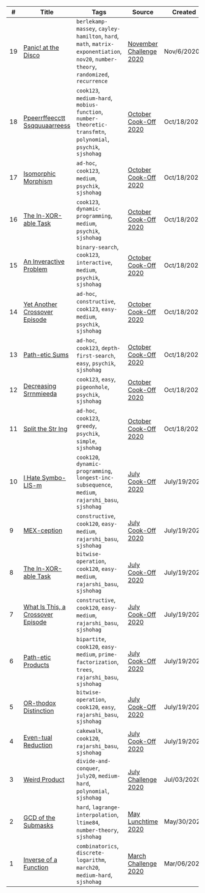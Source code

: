 | # | Title | Tags | Source | Created |
|---| ----- | ---- | ------ | ------- |
19 | [Panic! at the Disco](https://www.codechef.com/NOV20A/problems/PANIC)| `berlekamp-massey`, `cayley-hamilton`, `hard`, `math`, `matrix-exponentiation`, `nov20`, `number-theory`, `randomized`, `recurrence` | [November Challenge 2020 ](https://www.codechef.com/NOV20A) | Nov/6/2020
18 | [Ppeerrffeecctt Ssqquuaarreess](https://www.codechef.com/PRACTICE/problems/PERFSQRS)| `cook123`, `medium-hard`, `mobius-function`, `number-theoretic-transfmtn`, `polynomial`, `psychik`, `sjshohag` | [October Cook-Off 2020](https://www.codechef.com/COOK123) | Oct/18/2020
17 | [Isomorphic Morphism](https://www.codechef.com/PRACTICE/problems/MORPH21)| `ad-hoc`, `cook123`, `medium`, `psychik`, `sjshohag` | [October Cook-Off 2020](https://www.codechef.com/COOK123) | Oct/18/2020
16 | [The In-XOR-able Task](https://www.codechef.com/PRACTICE/problems/XOXO)| `cook123`, `dynamic-programming`, `medium`, `psychik`, `sjshohag` | [October Cook-Off 2020](https://www.codechef.com/COOK123) | Oct/18/2020
15 | [An Inveractive Problem](https://www.codechef.com/PRACTICE/problems/INVERACT)| `binary-search`, `cook123`, `interactive`, `medium`, `psychik`, `sjshohag` | [October Cook-Off 2020](https://www.codechef.com/COOK123) | Oct/18/2020
14 | [Yet Another Crossover Episode](https://www.codechef.com/PRACTICE/problems/DIANE)| `ad-hoc`, `constructive`, `cook123`, `easy-medium`, `psychik`, `sjshohag` | [October Cook-Off 2020](https://www.codechef.com/COOK123) | Oct/18/2020
13 | [Path-etic Sums](https://www.codechef.com/PRACTICE/problems/PATHSUMS)| `ad-hoc`, `cook123`, `depth-first-search`, `easy`, `psychik`, `sjshohag` | [October Cook-Off 2020](https://www.codechef.com/COOK123) | Oct/18/2020
12 | [Decreasing Srrnmieeda](https://www.codechef.com/PRACTICE/problems/DECREM)| `cook123`, `easy`, `pigeonhole`, `psychik`, `sjshohag` | [October Cook-Off 2020](https://www.codechef.com/COOK123) | Oct/18/2020
11 | [Split the Str Ing](https://www.codechef.com/PRACTICE/problems/SPLITIT)| `ad-hoc`, `cook123`, `greedy`, `psychik`, `simple`, `sjshohag` | [October Cook-Off 2020](https://www.codechef.com/COOK123) | Oct/18/2020
10 | [I Hate Symbo-LIS-m](https://www.codechef.com/COOK120A/problems/EXTREME)| `cook120`, `dynamic-programming`, `longest-inc-subsequence`, `medium`, `rajarshi_basu`, `sjshohag`| [July Cook-Off 2020](https://www.codechef.com/COOK120A) | July/19/2020
9 | [MEX-ception](https://www.codechef.com/COOK120A/problems/TOTEM)| `constructive`, `cook120`, `easy-medium`, `rajarshi_basu`, `sjshohag`| [July Cook-Off 2020](https://www.codechef.com/COOK120A) | July/19/2020
8 | [The In-XOR-able Task](https://www.codechef.com/COOK120A/problems/XORCIST)| `bitwise-operation`, `cook120`, `easy-medium`, `rajarshi_basu`, `sjshohag`| [July Cook-Off 2020](https://www.codechef.com/COOK120A) | July/19/2020
7 | [What Is This, a Crossover Episode](https://www.codechef.com/COOK120A/problems/BOJACK)| `constructive`, `cook120`, `easy-medium`, `rajarshi_basu`, `sjshohag`| [July Cook-Off 2020](https://www.codechef.com/COOK120A) | July/19/2020
6 | [Path-etic Products](https://www.codechef.com/COOK120A/problems/PATHETIC)| `bipartite`, `cook120`, `easy-medium`, `prime-factorization`, `trees`, `rajarshi_basu`, `sjshohag`| [July Cook-Off 2020](https://www.codechef.com/COOK120A) | July/19/2020
5 | [OR-thodox Distinction](https://www.codechef.com/problems/ORTHODOX)| `bitwise-operation`, `cook120`, `easy`, `rajarshi_basu`, `sjshohag`| [July Cook-Off 2020](https://www.codechef.com/COOK120A) | July/19/2020
4 | [Even-tual Reduction](https://www.codechef.com/COOK120A/problems/EVENTUAL)| `cakewalk`, `cook120`, `rajarshi_basu`, `sjshohag`| [July Cook-Off 2020](https://www.codechef.com/COOK120A) | July/19/2020
3 | [Weird Product](https://www.codechef.com/JULY20A/problems/WEIRDMUL)| `divide-and-conquer`, `july20`, `medium-hard`, `polynomial`, `sjshohag`| [July Challenge 2020](https://www.codechef.com/JULY20A) | Jul/03/2020
2 | [GCD of the Submasks ](https://www.codechef.com/LTIME84A/problems/GCDMASK)| `hard`, `lagrange-interpolation`, `ltime84`, `number-theory`, `sjshohag`| [May Lunchtime 2020](https://www.codechef.com/LTIME84A) | May/30/2020
1 | [Inverse of a Function](https://www.codechef.com/PRACTICE/problems/INVXOR)| `combinatorics`, `discrete-logarithm`, `march20`, `medium-hard`, `sjshohag`| [March Challenge 2020](https://www.codechef.com/MARCH20A) | Mar/06/2020
